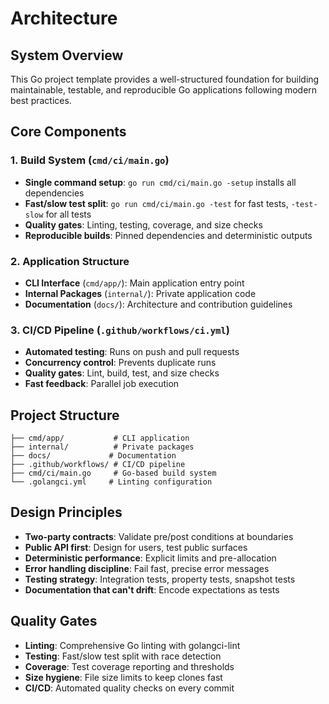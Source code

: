 # Architecture

## System Overview

This Go project template provides a well-structured foundation for building maintainable, testable, and reproducible Go applications following modern best practices.

## Core Components

### 1. Build System (`cmd/ci/main.go`)
- **Single command setup**: `go run cmd/ci/main.go -setup` installs all dependencies
- **Fast/slow test split**: `go run cmd/ci/main.go -test` for fast tests, `-test-slow` for all tests
- **Quality gates**: Linting, testing, coverage, and size checks
- **Reproducible builds**: Pinned dependencies and deterministic outputs

### 2. Application Structure
- **CLI Interface** (`cmd/app/`): Main application entry point
- **Internal Packages** (`internal/`): Private application code
- **Documentation** (`docs/`): Architecture and contribution guidelines

### 3. CI/CD Pipeline (`.github/workflows/ci.yml`)
- **Automated testing**: Runs on push and pull requests
- **Concurrency control**: Prevents duplicate runs
- **Quality gates**: Lint, build, test, and size checks
- **Fast feedback**: Parallel job execution

## Project Structure

```
├── cmd/app/           # CLI application
├── internal/          # Private packages
├── docs/             # Documentation
├── .github/workflows/ # CI/CD pipeline
├── cmd/ci/main.go     # Go-based build system
└── .golangci.yml     # Linting configuration
```

## Design Principles

- **Two-party contracts**: Validate pre/post conditions at boundaries
- **Public API first**: Design for users, test public surfaces
- **Deterministic performance**: Explicit limits and pre-allocation
- **Error handling discipline**: Fail fast, precise error messages
- **Testing strategy**: Integration tests, property tests, snapshot tests
- **Documentation that can't drift**: Encode expectations as tests

## Quality Gates

- **Linting**: Comprehensive Go linting with golangci-lint
- **Testing**: Fast/slow test split with race detection
- **Coverage**: Test coverage reporting and thresholds
- **Size hygiene**: File size limits to keep clones fast
- **CI/CD**: Automated quality checks on every commit
